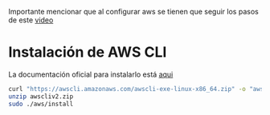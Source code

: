Importante mencionar que al configurar aws se tienen que seguir los pasos de este [video](https://www.youtube.com/watch?v=3_BF3XEk4RA)

# Instalación de AWS CLI
La documentación oficial para instalarlo está [aqui](https://docs.aws.amazon.com/cli/latest/userguide/install-cliv2-linux.html)

```bash
curl "https://awscli.amazonaws.com/awscli-exe-linux-x86_64.zip" -o "awscliv2.zip"
unzip awscliv2.zip
sudo ./aws/install
```


